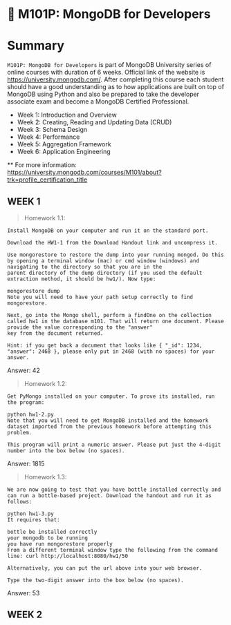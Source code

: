 # 🍃 M101P: MongoDB for Developers

# Summary

`M101P: MongoDB for Developers` is part of MongoDB University series of online courses with duration of 6 weeks. Official link of the website is https://university.mongodb.com/. 
After completing this course each student should have a good understanding as to how applications are built on top of MongoDB using Python and also be prepared to take the developer associate exam and become a MongoDB Certified Professional.

- Week 1: Introduction and Overview
- Week 2: Creating, Reading and Updating Data (CRUD)
- Week 3: Schema Design
- Week 4: Performance
- Week 5: Aggregation Framework
- Week 6: Application Engineering

** For more information: https://university.mongodb.com/courses/M101/about?trk=profile_certification_title

## WEEK 1

> Homework 1.1: 

```
Install MongoDB on your computer and run it on the standard port.

Download the HW1-1 from the Download Handout link and uncompress it.

Use mongorestore to restore the dump into your running mongod. Do this by opening a terminal window (mac) or cmd window (windows) and navigating to the directory so that you are in the 
parent directory of the dump directory (if you used the default extraction method, it should be hw1/). Now type:

mongorestore dump
Note you will need to have your path setup correctly to find mongorestore.

Next, go into the Mongo shell, perform a findOne on the collection called hw1 in the database m101. That will return one document. Please provide the value corresponding to the "answer" 
key from the document returned.

Hint: if you get back a document that looks like { "_id": 1234, "answer": 2468 }, please only put in 2468 (with no spaces) for your answer.
```

Answer: 42

> Homework 1.2:

```
Get PyMongo installed on your computer. To prove its installed, run the program:

python hw1-2.py
Note that you will need to get MongoDB installed and the homework dataset imported from the previous homework before attempting this problem.

This program will print a numeric answer. Please put just the 4-digit number into the box below (no spaces).
```

Answer: 1815

> Homework 1.3:

```
We are now going to test that you have bottle installed correctly and can run a bottle-based project. Download the handout and run it as follows:

python hw1-3.py
It requires that:

bottle be installed correctly
your mongodb to be running
you have run mongorestore properly
From a different terminal window type the following from the command line: curl http://localhost:8080/hw1/50

Alternatively, you can put the url above into your web browser.

Type the two-digit answer into the box below (no spaces).
```

Answer: 53

## WEEK 2
